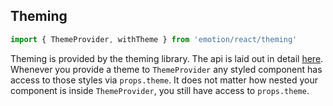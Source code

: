 ## Theming

```jsx
import { ThemeProvider, withTheme } from 'emotion/react/theming'
```

Theming is provided by the theming library. 
The api is laid out in detail [here](https://github.com/iamstarkov/theming/blob/master/README.md#api).
Whenever you provide a theme to `ThemeProvider` any styled component has access to those styles via `props.theme`. It does not matter how nested your component is inside `ThemeProvider`, you still have access to `props.theme`.
